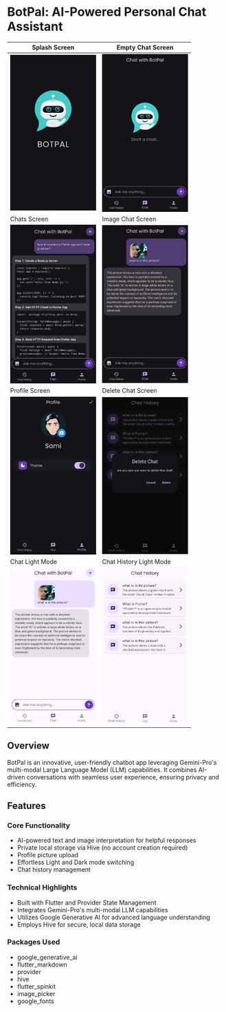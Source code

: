 # BotPal: AI-Powered Personal Chat Assistant


| Splash Screen | Empty Chat Screen |
| --- | --- |
| <img src="https://github.com/5-abdulsami/flutter_chatbot_app/raw/main/assets/app_screenshots/splash.jpg" width="200"/> | <img src="https://github.com/5-abdulsami/flutter_chatbot_app/raw/main/assets/app_screenshots/empty_chat.jpg" width="200"/> |
| Chats Screen | Image Chat Screen |
| <img src="https://github.com/5-abdulsami/flutter_chatbot_app/raw/main/assets/app_screenshots/chats.jpg" width="200"/> | <img src="https://github.com/5-abdulsami/flutter_chatbot_app/raw/main/assets/app_screenshots/image_chat.jpg" width="200"/> |
| Profile Screen | Delete Chat Screen |
| <img src="https://github.com/5-abdulsami/flutter_chatbot_app/raw/main/assets/app_screenshots/profile.jpg" width="200"/> | <img src="https://github.com/5-abdulsami/flutter_chatbot_app/raw/main/assets/app_screenshots/delete_chat.jpg" width="200"/> |
| Chat Light Mode | Chat History Light Mode |
| <img src="https://github.com/5-abdulsami/flutter_chatbot_app/raw/main/assets/app_screenshots/chat_light.jpg" width="200"/> | <img src="https://github.com/5-abdulsami/flutter_chatbot_app/raw/main/assets/app_screenshots/chat_history_light.jpg" width="200"/> |


## Overview

BotPal is an innovative, user-friendly chatbot app leveraging Gemini-Pro's multi-modal Large Language Model (LLM) capabilities. It combines AI-driven conversations with seamless user experience, ensuring privacy and efficiency.

## Features

### Core Functionality

- AI-powered text and image interpretation for helpful responses
- Private local storage via Hive (no account creation required)
- Profile picture upload
- Effortless Light and Dark mode switching
- Chat history management

### Technical Highlights

- Built with Flutter and Provider State Management
- Integrates Gemini-Pro's multi-modal LLM capabilities
- Utilizes Google Generative AI for advanced language understanding
- Employs Hive for secure, local data storage

### Packages Used

- google_generative_ai
- flutter_markdown
- provider
- hive
- flutter_spinkit
- image_picker
- google_fonts
